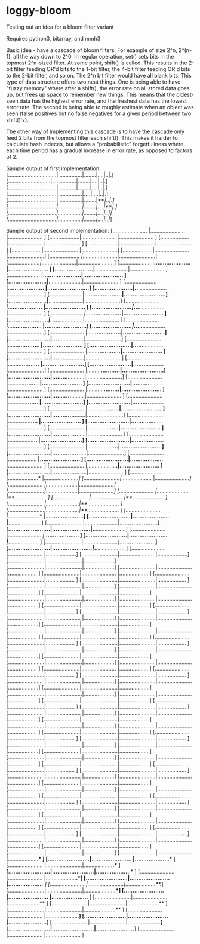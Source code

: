 # loggy-bloom
Testing out an idea for a bloom filter variant

Requires python3, bitarray, and mmh3

Basic idea - have a cascade of bloom filters. For example of size 2^n, 2^(n-1), all the way down to 2^0. In regular operation, set() sets bits in the topmost 2^n-sized filter. At some point, shift() is called. This results in the 2-bit filter feeding OR'd bits to the 1-bit filter, the 4-bit filter feeding OR'd bits to the 2-bit filter, and so on. The 2^n bit filter would have all blank bits. This type of data structure offers two neat things. One is being able to have "fuzzy memory" where after a shift(), the error rate on all stored data goes up, but frees up space to remember new things. This means that the oldest-seen data has the highest error rate, and the freshest data has the lowest error rate. The second is being able to roughly estimate when an object was seen (false positives but no false negatives for a given period between two shift()'s).

The other way of implementing this cascade is to have the cascade only feed 2 bits from the topmost filter each shift(). This makes it harder to calculate hash indeces, but allows a "probabilistic" forgetfullness where each time period has a gradual increase in error rate, as opposed to factors of 2.

Sample output of first implementation:
[................................|................|........|....|..|.]
[.....*..*............*..*.......|................|........|....|..|.]
[................................|..*.*.....*.*...|........|....|..|.]
[................................|................|.**..**.|....|..|.]
[................................|................|........|****|..|.]
[................................|................|........|....|**|.]
[................................|................|........|....|..|*]
[................................|................|........|....|..|*]

Sample output of second implementation:
[....................... |....................... |....................... ]
[..*.....*.......*.*.....|....................... |....................... ]
[...*.....*.......*.*... |........................|....................... ]
[....*.....*.......*.*...|........................|....................... ]
[.....*.....*.......*.*. |....................... |........................]
[......*.....*.......*.*.|....................... |........................]
[.......*.....*.......*. |*.......................|........................]
[........*.....*.......*.|*.......................|........................]
[.........*.....*....... |**..................... |....................... ]
[..........*.....*.......|**..................... |....................... ]
[...........*.....*..... |.**.....................|....................... ]
[............*.....*.....|.**.....................|....................... ]
[.............*.....*... |..**................... |........................]
[..............*.....*...|..**................... |........................]
[...............*.....*. |...**...................|........................]
[................*.....*.|...**...................|........................]
[.................*..... |*...**................. |....................... ]
[..................*.....|*...**................. |....................... ]
[...................*... |.*...**.................|....................... ]
[....................*...|.*...**.................|....................... ]
[.....................*. |..*...**............... |........................]
[......................*.|..*...**............... |........................]
[....................... |*..*...**...............|........................]
[........................|*..*...**...............|........................]
[....................... |.*..*...**............. |....................... ]
[........................|.*..*...**............. |....................... ]
[....................... |..*..*...**.............|....................... ]
[........................|..*..*...**.............|....................... ]
[....................... |...*..*...**........... |........................]
[........................|...*..*...**........... |........................]
[....................... |....*..*...**...........|........................]
[........................|....*..*...**...........|........................]
[....................... |.....*..*...**......... |....................... ]
[........................|.....*..*...**......... |....................... ]
[....................... |......*..*...**.........|....................... ]
[........................|......*..*...**.........|....................... ]
[....................... |.......*..*...**....... |........................]
[........................|.......*..*...**....... |........................]
[....................... |........*..*...**.......|........................]
[........................|........*..*...**.......|........................]
[....................... |.........*..*...**..... |....................... ]
[........................|.........*..*...**..... |....................... ]
[....................... |..........*..*...**.....|....................... ]
[........................|..........*..*...**.....|....................... ]
[....................... |...........*..*...**... |........................]
[........................|...........*..*...**... |........................]
[....................... |............*..*...**...|........................]
[........................|............*..*...**...|........................]
[....................... |.............*..*...**. |....................... ]
[........................|.............*..*...**. |....................... ]
[....................... |..............*..*...**.|....................... ]
[........................|..............*..*...**.|....................... ]
[....................... |...............*..*...* |*.......................]
[........................|...............*..*...* |*.......................]
[....................... |................*..*...*|*.......................]
[........................|................*..*...*|*.......................]
[....................... |.................*..*.. |**..................... ]
[........................|.................*..*.. |**..................... ]
[....................... |..................*..*..|**..................... ]
[........................|..................*..*..|**..................... ]
[....................... |...................*..* |.**.....................]
[........................|...................*..* |.**.....................]
[....................... |....................*..*|.**.....................]
[........................|....................*..*|.**.....................]
[....................... |.....................*. |*.**................... ]
[........................|.....................*. |*.**................... ]
[....................... |......................*.|*.**................... ]
[........................|......................*.|*.**................... ]
[....................... |....................... |**.**...................]
[........................|....................... |**.**...................]
[....................... |........................|**.**...................]
[........................|........................|**.**...................]
[....................... |....................... |.**.**................. ]
[........................|....................... |.**.**................. ]
[....................... |........................|.**.**................. ]
[........................|........................|.**.**................. ]
[....................... |....................... |..**.**.................]
[........................|....................... |..**.**.................]
[....................... |........................|..**.**.................]
[........................|........................|..**.**.................]
[....................... |....................... |...**.**............... ]
[........................|....................... |...**.**............... ]
[....................... |........................|...**.**............... ]
[........................|........................|...**.**............... ]
[....................... |....................... |....**.**...............]
[........................|....................... |....**.**...............]
[....................... |........................|....**.**...............]
[........................|........................|....**.**...............]
[....................... |....................... |.....**.**............. ]
[........................|....................... |.....**.**............. ]
[....................... |........................|.....**.**............. ]
[........................|........................|.....**.**............. ]
[....................... |....................... |......**.**.............]
[........................|....................... |......**.**.............]
[....................... |........................|......**.**.............]
[........................|........................|......**.**.............]
[....................... |....................... |.......**.**........... ]
[........................|....................... |.......**.**........... ]
[....................... |........................|.......**.**........... ]
[........................|........................|.......**.**........... ]
[....................... |....................... |........**.**...........]
[........................|....................... |........**.**...........]
[....................... |........................|........**.**...........]
[........................|........................|........**.**...........]
[....................... |....................... |.........**.**......... ]
[........................|....................... |.........**.**......... ]
[....................... |........................|.........**.**......... ]
[........................|........................|.........**.**......... ]
[....................... |....................... |..........**.**.........]
[........................|....................... |..........**.**.........]
[....................... |........................|..........**.**.........]
[........................|........................|..........**.**.........]
[....................... |....................... |...........**.**....... ]
[........................|....................... |...........**.**....... ]
[....................... |........................|...........**.**....... ]
[........................|........................|...........**.**....... ]
[....................... |....................... |............**.**.......]
[........................|....................... |............**.**.......]
[....................... |........................|............**.**.......]
[........................|........................|............**.**.......]
[....................... |....................... |.............**.**..... ]
[........................|....................... |.............**.**..... ]
[....................... |........................|.............**.**..... ]
[........................|........................|.............**.**..... ]
[....................... |....................... |..............**.**.....]
[........................|....................... |..............**.**.....]
[....................... |........................|..............**.**.....]
[........................|........................|..............**.**.....]
[....................... |....................... |...............**.**... ]
[........................|....................... |...............**.**... ]
[....................... |........................|...............**.**... ]
[........................|........................|...............**.**... ]
[....................... |....................... |................**.**...]
[........................|....................... |................**.**...]
[....................... |........................|................**.**...]
[........................|........................|................**.**...]
[....................... |....................... |.................**.**. ]
[........................|....................... |.................**.**. ]
[....................... |........................|.................**.**. ]
[........................|........................|.................**.**. ]
[....................... |....................... |..................**.**.]
[........................|....................... |..................**.**.]
[....................... |........................|..................**.**.]
[........................|........................|..................**.**.]
[....................... |....................... |...................**.* ]
[........................|....................... |...................**.* ]
[....................... |........................|...................**.* ]
[........................|........................|...................**.* ]
[....................... |....................... |....................**.*]
[........................|....................... |....................**.*]
[....................... |........................|....................**.*]
[........................|........................|....................**.*]
[....................... |....................... |.....................** ]
[........................|....................... |.....................** ]
[....................... |........................|.....................** ]
[........................|........................|.....................** ]
[....................... |....................... |......................**]
[........................|....................... |......................**]
[....................... |........................|......................**]
[........................|........................|......................**]
[....................... |....................... |....................... ]